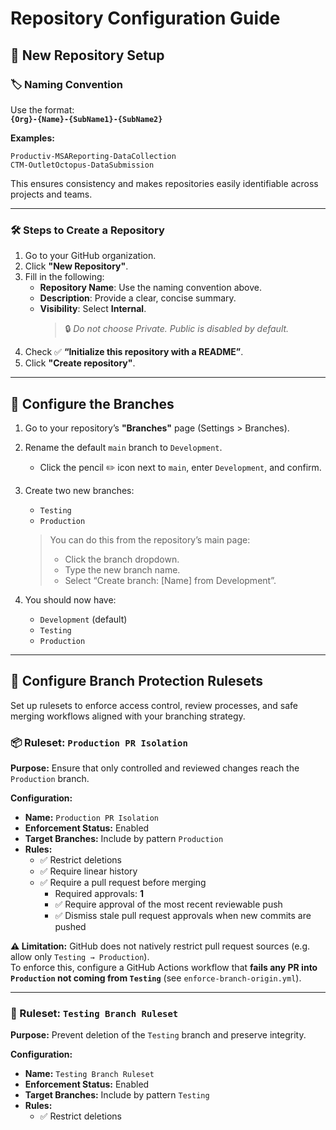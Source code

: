 # Repository Configuration Guide

## 📘 New Repository Setup

### 🏷 Naming Convention

Use the format:  
**`{Org}-{Name}-{SubName1}-{SubName2}`**

**Examples:**
```
Productiv-MSAReporting-DataCollection
CTM-OutletOctopus-DataSubmission
```


This ensures consistency and makes repositories easily identifiable across projects and teams.

---

### 🛠 Steps to Create a Repository

1. Go to your GitHub organization.
2. Click **"New Repository"**.
3. Fill in the following:
   - **Repository Name**: Use the naming convention above.
   - **Description**: Provide a clear, concise summary.
   - **Visibility**: Select **Internal**.  
     > 🔒 *Do not choose Private. Public is disabled by default.*
4. Check ✅ **“Initialize this repository with a README”**.
5. Click **"Create repository"**.

---

## 🌿 Configure the Branches

1. Go to your repository’s **"Branches"** page (Settings > Branches).
2. Rename the default `main` branch to `Development`.
   - Click the pencil ✏️ icon next to `main`, enter `Development`, and confirm.
3. Create two new branches:
   - `Testing`
   - `Production`
   > You can do this from the repository’s main page:
   > - Click the branch dropdown.
   > - Type the new branch name.
   > - Select “Create branch: [Name] from Development”.

4. You should now have:
   - `Development` (default)
   - `Testing`
   - `Production`

---

## 🔐 Configure Branch Protection Rulesets

Set up rulesets to enforce access control, review processes, and safe merging workflows aligned with your branching strategy.

### 📦 Ruleset: `Production PR Isolation`

**Purpose:** Ensure that only controlled and reviewed changes reach the `Production` branch.

**Configuration:**

- **Name:** `Production PR Isolation`
- **Enforcement Status:** Enabled
- **Target Branches:** Include by pattern `Production`
- **Rules:**
  - ✅ Restrict deletions
  - ✅ Require linear history
  - ✅ Require a pull request before merging
    - Required approvals: **1**
    - ✅ Require approval of the most recent reviewable push
    - ✅ Dismiss stale pull request approvals when new commits are pushed

**⚠ Limitation:**
GitHub does not natively restrict pull request sources (e.g. allow only `Testing → Production`).  
To enforce this, configure a GitHub Actions workflow that **fails any PR into `Production` not coming from `Testing`** (see `enforce-branch-origin.yml`).

---

### 🔁 Ruleset: `Testing Branch Ruleset`

**Purpose:** Prevent deletion of the `Testing` branch and preserve integrity.

**Configuration:**

- **Name:** `Testing Branch Ruleset`
- **Enforcement Status:** Enabled
- **Target Branches:** Include by pattern `Testing`
- **Rules:**
  - ✅ Restrict deletions


